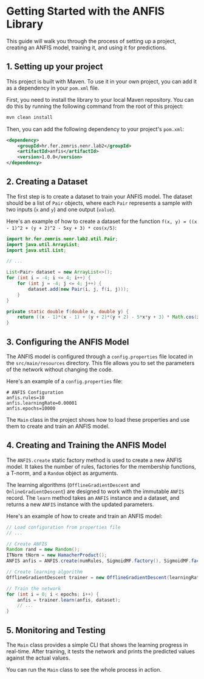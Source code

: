 # Getting Started with the ANFIS Library

This guide will walk you through the process of setting up a project, creating an ANFIS model, training it, and using it for predictions.

## 1. Setting up your project

This project is built with Maven. To use it in your own project, you can add it as a dependency in your `pom.xml` file.

First, you need to install the library to your local Maven repository. You can do this by running the following command from the root of this project:

```bash
mvn clean install
```

Then, you can add the following dependency to your project's `pom.xml`:

```xml
<dependency>
    <groupId>hr.fer.zemris.nenr.lab2</groupId>
    <artifactId>anfis</artifactId>
    <version>1.0.0</version>
</dependency>
```

## 2. Creating a Dataset

The first step is to create a dataset to train your ANFIS model. The dataset should be a list of `Pair` objects, where each `Pair` represents a sample with two inputs (`x` and `y`) and one output (`value`).

Here's an example of how to create a dataset for the function `f(x, y) = ((x - 1)^2 + (y + 2)^2 - 5xy + 3) * cos(x/5)`:

```java
import hr.fer.zemris.nenr.lab2.util.Pair;
import java.util.ArrayList;
import java.util.List;

// ...

List<Pair> dataset = new ArrayList<>();
for (int i = -4; i <= 4; i++) {
    for (int j = -4; j <= 4; j++) {
        dataset.add(new Pair(i, j, f(i, j)));
    }
}

private static double f(double x, double y) {
    return ((x - 1)*(x - 1) + (y + 2)*(y + 2) - 5*x*y + 3) * Math.cos(x/5.0);
}
```

## 3. Configuring the ANFIS Model

The ANFIS model is configured through a `config.properties` file located in the `src/main/resources` directory. This file allows you to set the parameters of the network without changing the code.

Here's an example of a `config.properties` file:

```properties
# ANFIS Configuration
anfis.rules=10
anfis.learningRate=0.00001
anfis.epochs=10000
```

The `Main` class in the project shows how to load these properties and use them to create and train an ANFIS model.

## 4. Creating and Training the ANFIS Model

The `ANFIS.create` static factory method is used to create a new ANFIS model. It takes the number of rules, factories for the membership functions, a T-norm, and a `Random` object as arguments.

The learning algorithms (`OfflineGradientDescent` and `OnlineGradientDescent`) are designed to work with the immutable `ANFIS` record. The `learn` method takes an `ANFIS` instance and a dataset, and returns a new `ANFIS` instance with the updated parameters.

Here's an example of how to create and train an ANFIS model:

```java
// Load configuration from properties file
// ...

// Create ANFIS
Random rand = new Random();
ITNorm tNorm = new HamacherProduct();
ANFIS anfis = ANFIS.create(numRules, SigmoidMF.factory(), SigmoidMF.factory(), tNorm, rand);

// Create learning algorithm
OfflineGradientDescent trainer = new OfflineGradientDescent(learningRate);

// Train the network
for (int i = 0; i < epochs; i++) {
    anfis = trainer.learn(anfis, dataset);
    // ...
}
```

## 5. Monitoring and Testing

The `Main` class provides a simple CLI that shows the learning progress in real-time. After training, it tests the network and prints the predicted values against the actual values.

You can run the `Main` class to see the whole process in action.
